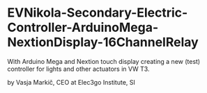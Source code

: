 # EVNikola-Secondary-Electric-Controller-ArduinoMega-NextionDisplay-16ChannelRelay
With Arduino Mega and Nextion touch display creating a new (test) controller for lights and other actuators in VW T3.

by Vasja Markič,
CEO at Elec3go Institute, SI
